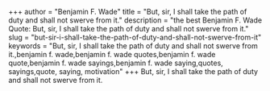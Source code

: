 +++
author = "Benjamin F. Wade"
title = "But, sir, I shall take the path of duty and shall not swerve from it."
description = "the best Benjamin F. Wade Quote: But, sir, I shall take the path of duty and shall not swerve from it."
slug = "but-sir-i-shall-take-the-path-of-duty-and-shall-not-swerve-from-it"
keywords = "But, sir, I shall take the path of duty and shall not swerve from it.,benjamin f. wade,benjamin f. wade quotes,benjamin f. wade quote,benjamin f. wade sayings,benjamin f. wade saying,quotes, sayings,quote, saying, motivation"
+++
But, sir, I shall take the path of duty and shall not swerve from it.
